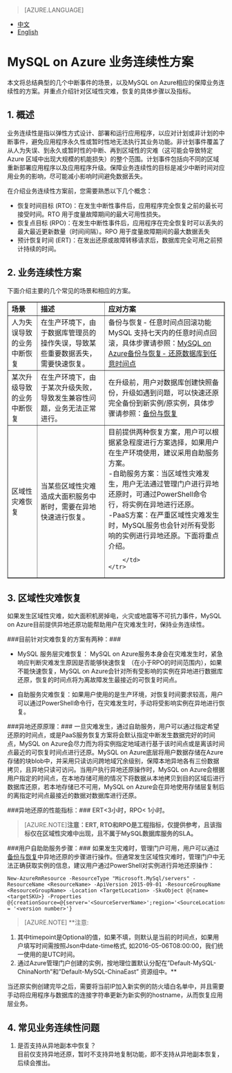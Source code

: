 <properties linkid="" urlDisplayName="" pageTitle="MySQL服务问题 - Azure 微软云" metaKeywords="Azure 云,技术文档,文档与资源,MySQL,数据库,区域性灾难,业务连续性方案,常见问题,Azure MySQL, MySQL PaaS,Azure MySQL PaaS, Azure MySQL Service, Azure RDS,FAQ" description="针对用户在使用MySQL 数据库 on Azure中遇到的一些常见技术问题,提供快速解答。如果您仍存有疑问,欢迎联系技术支持。" metaCanonical="" services="MySQL" documentationCenter="Services" title="" authors="v-chuw" solutions="" manager="RongYu" editor="" />

<tags ms.service="mysql" ms.date="07/05/2016" wacn.date="07/05/2016" wacn.lang="cn" />

> [AZURE.LANGUAGE]
- [中文](/documentation/articles/mysql-database-business-continuity-disaster-recovery/)
- [English](/documentation/articles/mysql-database-enus-business-continuity-disaster-recovery/)

# MySQL on Azure 业务连续性方案

本文将总结典型的几个中断事件的场景，以及MySQL on Azure相应的保障业务连续性的方案。并重点介绍针对区域性灾难，恢复的具体步骤以及指标。

## 1. 概述 ##
业务连续性是指以弹性方式设计、部署和运行应用程序，以应对计划或非计划的中断事件，避免应用程序永久性或暂时性地无法执行其业务功能。非计划事件覆盖了从人为失误、到永久或暂时性的中断、再到区域性的灾难（这可能会导致特定 Azure 区域中出现大规模的机能损失）的整个范围。计划事件包括向不同的区域重新部署应用程序以及应用程序升级。保障业务连续性的目标是减少中断时间对应用业务的影响，尽可能减小影响时间避免数据丢失。

在介绍业务连续性方案前，您需要熟悉以下几个概念：

* 恢复时间目标 (RTO)：在发生中断性事件后，应用程序完全恢复之前的最长可接受时间。RTO 用于度量故障期间的最大可用性损失。
* 恢复点目标 (RPO)：在发生中断性事件后，应用程序在完全恢复时可以丢失的最大最近更新数量（时间间隔）。RPO 用于度量故障期间的最大数据丢失
* 预计恢复时间 (ERT)：在发出还原或故障转移请求后，数据库完全可用之前预计持续的时间。

## 2. 业务连续性方案 ##
下面介绍主要的几个常见的场景和相应的方案。

<table width="100%" border="1" cellspacing="0" cellpadding="0">
	<tr>
		<td>
			<b>场景</b>
		</td>
		<td>
			<b>描述</b>
		</td>
		<td>
			<b>应对方案</b>
		</td>
	</tr>
	<tr>
		<td>
			人为失误导致的业务中断恢复
		</td>
		<td>
			在生产环境下，由于数据库管理员的操作失误，导致某些重要数据丢失，需要快速恢复。
		</td>
		<td>
			备份与恢复- 任意时间点回滚功能
			MySQL 支持七天内的任意时间点回滚，具体步骤请参照：<a href="https://www.azure.cn/documentation/articles/mysql-database-point-in-time-restore/" target="_blank">MySQL on Azure备份与恢复- 还原数据库到任意时间点</a>
		</td>
	</tr>
	<tr>
		<td>
			某次升级导致的业务中断恢复
		</td>
		<td>
			在生产环境下，由于某次升级失败，导致发生兼容性问题，业务无法正常进行。
		</td>
		<td>
			在升级前，用户对数据库创建快照备份，升级如遇到问题，可以快速还原完全备份到新实例/原实例，具体步骤请参照：<a href="https://www.azure.cn/documentation/articles/mysql-database-point-in-time-restore/" target="_blank">备份与恢复</a>
		</td>
	</tr>
	<tr>
		<td>
			区域性灾难恢复
		</td>
		<td>
			当某些区域性灾难造成大面积服务中断时，需要在异地快速进行恢复。
		</td>
		<td>
			目前提供两种恢复方案，用户可以根据紧急程度进行方案选择，如果用户在生产环境使用，建议采用自助服务方案。<br>
			-自助服务方案：当区域性灾难发生，用户无法通过管理门户进行异地还原时，可通过PowerShell命令行，将实例在异地进行还原。<br>
			-PaaS方案：在严重区域性灾难发生时，MySQL服务也会针对所有受影响的实例进行异地还原。下面将重点介绍。

		</td>
	</tr>
</table>

## 3. 区域性灾难恢复 ##

如果发生区域性灾难，如大面积机房掉电，火灾或地震等不可抗力事件，MySQL on Azure目前提供异地还原功能帮助用户在灾难发生时，保持业务连续性。

###目前针对灾难恢复的方案有两种：###
 
* MySQL 服务层灾难恢复： MySQL on Azure服务本身会在灾难发生时，紧急响应判断灾难发生原因是否能够快速恢复 （在小于RPO的时间范围内），如果不能快速恢复，MySQL on Azure会针对所有受影响的实例在异地进行数据库还原，恢复的时间点将为离故障发生最接近的可恢复时间点。

* 自助服务灾难恢复：如果用户使用的是生产环境，对恢复时间要求较高，用户可以通过PowerShell命令行，在灾难发生时，手动将受影响实例在异地进行恢复。 


###异地还原原理：###
一旦灾难发生，通过自助服务，用户可以通过指定希望还原的时间点，或是PaaS服务恢复方案将会默认指定中断发生数据完好的时间点，MySQL on Azure会尽力而为将实例指定地域进行基于该时间点或是离该时间点最近的可恢复时间点进行还原。MySQL on Azure底层将用户数据存储在Azure存储的块blob中，并采用只读访问跨地域冗余级别，保障本地异地各有三份数据拷贝，且异地只读可访问。当用户执行异地还原操作时，MySQL on Azure会根据用户指定的时间点，在本地存储可用的情况下将数据从本地拷贝到目的区域后进行数据库还原，若本地存储已不可用，MySQL on Azure会在异地使用存储层复制后的离指定时间点最接近的数据对数据库进行还原。

###异地还原的性能指标：###
ERT<3小时，RPO< 1小时。<br>
>[AZURE.NOTE]**注意：ERT, RTO和RPO是工程指标，仅提供参考，且该指标仅在区域性灾难中出现，且不属于MySQL数据库服务的SLA。**

###用户自助助服务步骤：###
如果发生灾难时，管理门户可用，用户可以通过[备份与恢复](/documentation/articles/mysql-database-point-in-time-restore/)中异地还原的步骤进行操作。但通常发生区域性灾难时，管理门户中无法正确获取实例的信息，建议用户通过PowerShell对实例进行异地还原操作：

```
New-AzureRmResource -ResourceType "Microsoft.MySql/servers" -ResourceName <ResourceName> -ApiVersion 2015-09-01 -ResourceGroupName <ResourceGroupName> -Location <TargetLocation> -SkuObject @{name=<targetSKU>} -Properties @{creationSource=@{server='<SourceServerName>';region='<SourceLocation>';timepoint='<TimeTag>'};version = '<version number>'}
```

>[AZURE.NOTE] **注意:<br>
1. 其中timepoint是Optional的值，如果不填，则默认是当前的时间点，如果用户填写时间需按照Json中date-time格式, 如2016-05-06T08:00:00，我们统一使用的是UTC时间。<br>
2. 通过Azure管理门户创建的实例，按地理位置默认分配在”Default-MySQL-ChinaNorth”和”Default-MySQL-ChinaEast” 资源组中。**

当还原实例创建完毕之后，需要将当前IP加入新实例的防火墙白名单中，并且需要手动将应用程序与数据库的连接字符串更新为新实例的hostname，从而恢复应用层业务。

## 4. 常见业务连续性问题 ##
1. 是否支持从异地副本中恢复？<br>
目前仅支持异地还原，暂时不支持异地复制功能，即不支持从异地副本恢复，后续会推出。